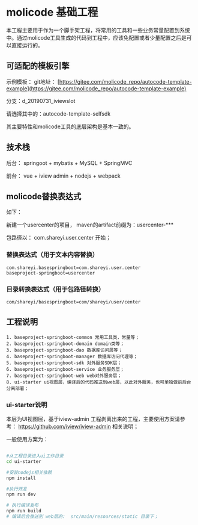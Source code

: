 # molicode 基础工程

本工程主要用于作为一个脚手架工程，将常用的工具和一些业务常量配置到系统中。通过molicode工具生成的代码到工程中，应该免配置或者少量配置之后是可以直接运行的。


## 可适配的模板引擎
示例模板：
git地址：
[https://gitee.com/molicode_repo/autocode-template-example](https://gitee.com/molicode_repo/autocode-template-example)

分支：d_20190731_iviewslot

请选择其中的：autocode-template-selfsdk	

其主要特性和molicode工具的底层架构是基本一致的。


## 技术栈
后台： springoot + mybatis + MySQL + SpringMVC 

前台： vue + iview admin + nodejs + webpack

## molicode替换表达式

如下：

新建一个usercenter的项目， maven的artifact前缀为：usercenter-***

包路径以： com.shareyi.user.center 开始；

### 替换表达式（用于文本内容替换）

```
com.shareyi.basespringboot=com.shareyi.user.center
baseproject-springboot=usercenter
```

### 目录转换表达式（用于包路径转换）

```
com/shareyi/basespringboot=com/shareyi/user/center
```

## 工程说明

```
1. baseproject-springboot-common 常用工具类，常量等；
2. baseproject-springboot-domain domain类等；
3. baseproject-springboot-dao 数据库访问层等；
4. baseproject-springboot-manager 数据库访问代理等；
5. baseproject-springboot-sdk 对外服务SDK层；
6. baseproject-springboot-service 业务服务层；
7. baseproject-springboot-web web对外服务层；
8. ui-starter ui视图层，编译后的代码推送到web层，以此对外服务，也可单独做前后台分离部署；
```


### ui-starter说明
本层为UI视图层，基于iview-admin 工程剥离出来的工程，主要使用方案请参考：
https://github.com/iview/iview-admin 相关说明；


一般使用方案为：

```bash

#从工程目录进入ui工作目录
cd ui-starter

#安装nodejs相关依赖
npm install

#执行开发
npm run dev

# 执行编译发布
npm run build
# 编译后会推送到 web层的:  src/main/resources/static 目录下；
```



